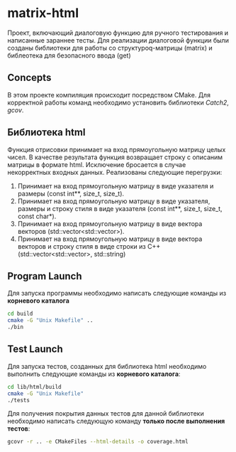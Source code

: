# matrix-html
Проект, включающий диалоговую функцию для ручного тестирования и написанные зараннее тесты.
Для реализации диалоговой функции были созданы библиотеки для работы со структуроq-матрицы (matrix) и библеотека для безопасного ввода (get)
## Concepts
В этом проекте компиляция происходит посредством CMake.
Для корректной работы команд необходимо установить библиотеки *Catch2*, *gcov*.
## Библиотека html
Функция отрисовки принимает на вход прямоугольную матрицу целых чисел. В качестве результата функция возвращает строку с описаним матрицы в формате html.
Исключение бросается в случае некорректных входных данных.
Реализованы следующие перегрузки:
1. Принимает на вход прямоугольную матрицу в виде указателя и размеры (const int**, size_t, size_t).
2. Принимает на вход прямоугольную матрицу в виде указателя, размеры и строку стиля в виде указателя (const int**, size_t, size_t, const char*).
3. Принимает на вход прямоугольную матрицу в виде вектора векторов (std::vector<std::vector<int>>).
4. Принимает на вход прямоугольную матрицу в виде вектора векторов и строку стиля в виде строки из C++ (std::vector<std::vector<int>>, std::string)
## Program Launch
Для запуска программы необходимо написать следующие команды из **корневого каталога**
```bash
cd build
cmake -G "Unix Makefile" ..
./bin
```
## Test Launch
Для запуска тестов, созданных для библиотека html необходимо выполнить следующие команды из **корневого каталога**:
```bash
cd lib/html/build
cmake -G "Unix Makefile"
./tests
```
Для получения покрытия данных тестов для данной библиотеки необходимо написать следующую команду **только после выполнения тестов**:
```bash
gcovr -r .. -e CMakeFiles --html-details -o coverage.html
```
